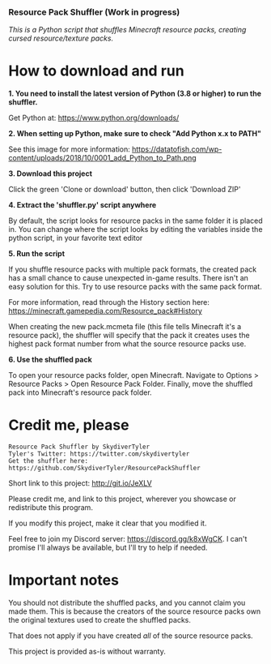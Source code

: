 ### Resource Pack Shuffler (Work in progress)
 *This is a Python script that shuffles Minecraft resource packs, creating cursed resource/texture packs.*

# How to download and run
**1. You need to install the latest version of Python (3.8 or higher) to run the shuffler.**

Get Python at: https://www.python.org/downloads/

**2. When setting up Python, make sure to check "Add Python x.x to PATH"**

See this image for more information: https://datatofish.com/wp-content/uploads/2018/10/0001_add_Python_to_Path.png

**3. Download this project**

Click the green 'Clone or download' button, then click 'Download ZIP'

**4. Extract the 'shuffler.py' script anywhere**

By default, the script looks for resource packs in the same folder it is placed in. You can change where the script looks by editing the variables inside the python script, in your favorite text editor

**5. Run the script**

If you shuffle resource packs with multiple pack formats, the created pack has a small chance to cause unexpected in-game results. There isn't an easy solution for this. Try to use resource packs with the same pack format.

For more information, read through the History section here: https://minecraft.gamepedia.com/Resource_pack#History

When creating the new pack.mcmeta file (this file tells Minecraft it's a resource pack), the shuffler will specify that the pack it creates uses the highest pack format number from what the source resource packs use.

**6. Use the shuffled pack**

To open your resource packs folder, open Minecraft. Navigate to Options > Resource Packs > Open Resource Pack Folder. Finally, move the shuffled pack into Minecraft's resource pack folder.

# Credit me, please

```
Resource Pack Shuffler by SkydiverTyler
Tyler's Twitter: https://twitter.com/skydivertyler
Get the shuffler here: https://github.com/SkydiverTyler/ResourcePackShuffler
```

Short link to this project: http://git.io/JeXLV

Please credit me, and link to this project, wherever you showcase or redistribute this program.

If you modify this project, make it clear that you modified it.

Feel free to join my Discord server: https://discord.gg/k8xWgCK. I can't promise I'll always be available, but I'll try to help if needed.

# Important notes

You should not distribute the shuffled packs, and you cannot claim you made them. This is because the creators of the source resource packs own the original textures used to create the shuffled packs.

That does not apply if you have created *all* of the source resource packs.

This project is provided as-is without warranty.